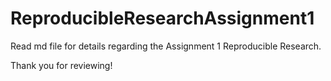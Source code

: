 # ReproducibleResearchAssignment1

Read md file for details regarding the Assignment 1 Reproducible Research.

Thank you for reviewing!

